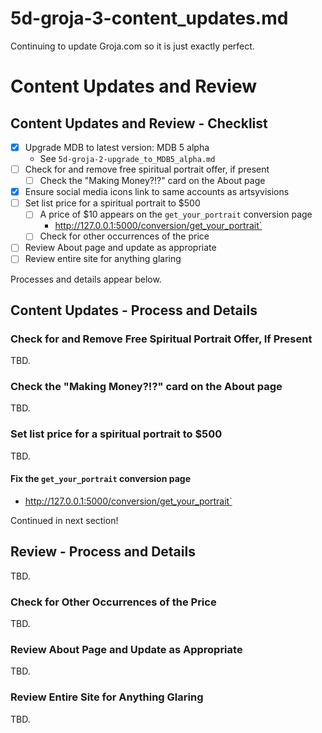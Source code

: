
# 5d-groja-3-content_updates.md

Continuing to update Groja.com so it is just exactly perfect.

# Content Updates and Review

## Content Updates and Review - Checklist

- [x] Upgrade MDB to latest version: MDB 5 alpha
    - See `5d-groja-2-upgrade_to_MDB5_alpha.md`
- [ ] Check for and remove free spiritual portrait offer, if present
    - [ ] Check the "Making Money?!?" card on the About page
- [x] Ensure social media icons link to same accounts as artsyvisions
- [ ] Set list price for a spiritual portrait to $500
    - [ ] A price of $10 appears on the `get_your_portrait` conversion page
        - http://127.0.0.1:5000/conversion/get_your_portrait`
    - [ ] Check for other occurrences of the price

- [ ] Review About page and update as appropriate
- [ ] Review entire site for anything glaring

Processes and details appear below.

## Content Updates - Process and Details

### Check for and Remove Free Spiritual Portrait Offer, If Present

TBD.

### Check the "Making Money?!?" card on the About page

TBD.

### Set list price for a spiritual portrait to $500

TBD.

#### Fix the `get_your_portrait` conversion page

- http://127.0.0.1:5000/conversion/get_your_portrait`

Continued in next section!

## Review - Process and Details

TBD.

### Check for Other Occurrences of the Price

TBD.

### Review About Page and Update as Appropriate

TBD.

### Review Entire Site for Anything Glaring

TBD.

